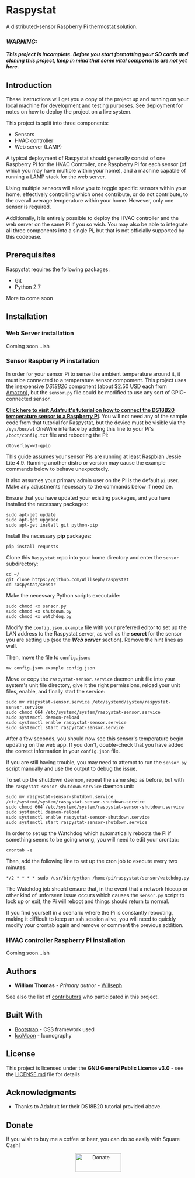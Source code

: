 # Raspystat

A distributed-sensor Raspberry Pi thermostat solution.

### *WARNING:*
***This project is incomplete. Before you start formatting your SD cards and cloning this project, keep in mind that some vital components are not yet here.*** 


## Introduction

These instructions will get you a copy of the project up and running on your local machine for development and testing purposes. See deployment for notes on how to deploy the project on a live system.

This project is split into three components:

* Sensors
* HVAC controller
* Web server (LAMP)

A typical deployment of Raspystat should generally consist of one Raspberry Pi for the HVAC Controller, one Raspberry Pi for each sensor (of which you may have multiple within your home), and a machine capable of running a LAMP stack for the web server.

Using multiple sensors will allow you to toggle specific sensors within your home, effectively controlling which ones contribute, or do not contribute, to the overall average temperature within your home. However, only one sensor is required.

Additionally, it is entirely possible to deploy the HVAC controller and the web server on the same Pi if you so wish. You may also be able to integrate all three components into a single Pi, but that is not officially supported by this codebase.


## Prerequisites

Raspystat requires the following packages:

* Git
* Python 2.7

More to come soon


## Installation

### Web Server installation

Coming soon...ish


### Sensor Raspberry Pi installation

In order for your sensor Pi to sense the ambient temperature around it, it must be connected to a temperature sensor compoment. This project uses the inexpensive *DS18B20* component (about $2.50 USD each from [Amazon](https://www.amazon.com/Industry-Park-DS18B20-Thermometer-Temperature/dp/B01IVMJ1L2)), but the `sensor.py` file could be modified to use any sort of GPIO-connected sensor.

**[Click here to visit Adafruit's tutorial on how to connect the DS18B20 temperature sensor to a Raspberry Pi](https://learn.adafruit.com/adafruits-raspberry-pi-lesson-11-ds18b20-temperature-sensing/)**. You will not need any of the sample code from that tutorial for Raspystat, but the device must be visible via the `/sys/bus/w1` OneWire interface by adding this line to your Pi's `/boot/config.txt` file and rebooting the Pi:
```
dtoverlay=w1-gpio
```

This guide assumes your sensor Pis are running at least Raspbian Jessie Lite 4.9. Running another distro or version may cause the example commands below to behave unexpectedly.

It also assumes your primary admin user on the Pi is the default `pi` user. Make any adjustments necessary to the commands below if need be.

Ensure that you have updated your existing packages, and you have installed the necessary packages:
```
sudo apt-get update
sudo apt-get upgrade
sudo apt-get install git python-pip
```

Install the necessary **pip** packages:
```
pip install requests
```

Clone this `Raspystat` repo into your home directory and enter the `sensor` subdirectory:
```
cd ~/
git clone https://github.com/Willseph/raspystat
cd raspystat/sensor
```

Make the necessary Python scripts executable:
```
sudo chmod +x sensor.py
sudo chmod +x shutdown.py
sudo chmod +x watchdog.py
```

Modify the `config.json.example` file with your preferred editor to set up the LAN address to the Raspystat server, as well as the **secret** for the sensor you are setting up (see the ***Web server*** section). Remove the hint lines as well.

Then, move the file to `config.json`:
```
mv config.json.example config.json
```

Move or copy the `raspystat-sensor.service` daemon unit file into your system's unit file directory, give it the right permissions, reload your unit files, enable, and finally start the service:
```
sudo mv raspystat-sensor.service /etc/systemd/system/raspystat-sensor.service
sudo chmod 664 /etc/systemd/system/raspystat-sensor.service
sudo systemctl daemon-reload
sudo systemctl enable raspystat-sensor.service
sudo systemctl start raspystat-sensor.service
```

After a few seconds, you should now see this sensor's temperature begin updating on the web app. If you don't, double-check that you have added the correct information in your `config.json` file.

If you are still having trouble, you may need to attempt to run the `sensor.py` script manually and use the output to debug the issue.

To set up the shutdown daemon, repeat the same step as before, but with the `raspystat-sensor-shutdown.service` daemon unit:
```
sudo mv raspystat-sensor-shutdown.service /etc/systemd/system/raspystat-sensor-shutdown.service
sudo chmod 664 /etc/systemd/system/raspystat-sensor-shutdown.service
sudo systemctl daemon-reload
sudo systemctl enable raspystat-sensor-shutdown.service
sudo systemctl start raspystat-sensor-shutdown.service
```

In order to set up the Watchdog which automatically reboots the Pi if something seems to be going wrong, you will need to edit your crontab:
```
crontab -e
```

Then, add the following line to set up the cron job to execute every two minutes:
```
*/2 * * * * sudo /usr/bin/python /home/pi/raspystat/sensor/watchdog.py
```

The Watchdog job should ensure that, in the event that a network hiccup or other kind of unforseen issue occurs which causes the `sensor.py` script to lock up or exit, the Pi will reboot and things should return to normal.

If you find yourself in a scenario where the Pi is constantly rebooting, making it difficult to keep an ssh session alive, you will need to quickly modify your crontab again and remove or comment the previous addition.


### HVAC controller Raspberry Pi installation

Coming soon...ish


## Authors

* **William Thomas** - *Primary author* - [Willseph](https://github.com/Willseph)

See also the list of [contributors](https://github.com/willseph/raspystat/contributors) who participated in this project.


## Built With

* [Bootstrap](https://getbootstrap.com/) - CSS framework used
* [IcoMoon](https://icomoon.io/) - Iconography


## License

This project is licensed under the **GNU General Public License v3.0** - see the [LICENSE.md](LICENSE.md) file for details


## Acknowledgments

* Thanks to Adafruit for their DS18B20 tutorial provided above.


## Donate

If you wish to buy me a coffee or beer, you can do so easily with Square Cash!
<p align="center"><a href="https://cash.me/$willseph"><img src="https://i.imgur.com/cZMl8i0.png" alt="Donate" width="125" height="50"</a></p>
